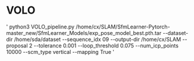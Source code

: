 # VOLO
'
python3 VOLO_pipeline.py /home/cx/SLAM/SfmLearner-Pytorch-master_new/SfmLearner_Models/exp_pose_model_best.pth.tar --dataset-dir /home/sda/dataset --sequence_idx 09 --output-dir /home/cx/SLAM --proposal 2 --tolerance 0.001 --loop_threshold 0.075 --num_icp_points 10000 --scm_type vertical --mapping True
'
